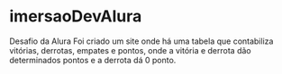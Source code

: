 # imersaoDevAlura
Desafio da Alura
Foi criado um site onde há uma tabela que contabiliza vitórias, derrotas, empates e pontos, onde a vitória e derrota dão determinados pontos e a derrota dá 0 ponto.
